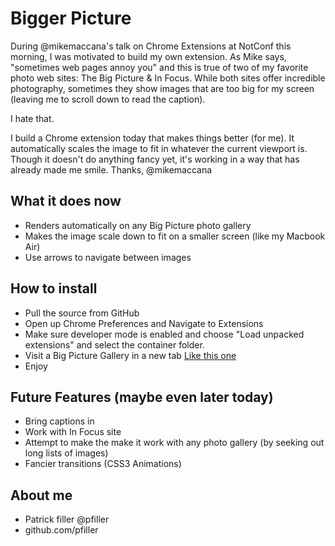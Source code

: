 Bigger Picture
==============

During @mikemaccana's talk on Chrome Extensions at NotConf this morning, I was motivated to build my own extension. As Mike says, "sometimes web pages annoy you" and this is true of two of my favorite photo web sites: The Big Picture & In Focus. While both sites offer incredible photography, sometimes they show images that are too big for my screen (leaving me to scroll down to read the caption).

I hate that.

I build a Chrome extension today that makes things better (for me). It automatically scales the image to fit in whatever the current viewport is. Though it doesn't do anything fancy yet, it's working in a way that has already made me smile. Thanks, @mikemaccana


What it does now
----------------

- Renders automatically on any Big Picture photo gallery
- Makes the image scale down to fit on a smaller screen (like my Macbook Air)
- Use arrows to navigate between images


How to install
--------------

- Pull the source from GitHub
- Open up Chrome Preferences and Navigate to Extensions
- Make sure developer mode is enabled and choose "Load unpacked extensions" and select the container folder.
- Visit a Big Picture Gallery in a new tab [Like this one](http://www.boston.com/bigpicture/2012/03/pope_benedict_xvi_visits_cuba.html)
- Enjoy


Future Features (maybe even later today)
----------------------------------------

- Bring captions in
- Work with In Focus site 
- Attempt to make the make it work with any photo gallery (by seeking out long lists of images)
- Fancier transitions (CSS3 Animations)


About me
--------

- Patrick filler @pfiller
- github.com/pfiller